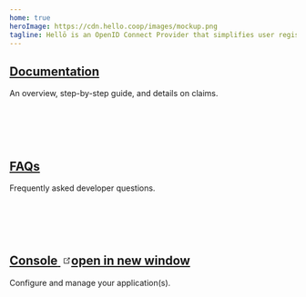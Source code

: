 ```yaml
---
home: true
heroImage: https://cdn.hello.coop/images/mockup.png
tagline: Hellō is an OpenID Connect Provider that simplifies user registration and login, allowing you to provide all the choices your user's may want in hours instead of days or weeks.
---
```


<div class="features">
  <div class="feature">
    <h2><a href="/documentation/index.html">Documentation</a></h2>
    <p>An overview, step-by-step guide, and details on claims.</p>
  </div>

  <div class="feature">
    <h2><a href="/faqs/index.html">FAQs</a></h2>
    <p>Frequently asked developer questions.</p>
  </div>

  <div class="feature">
    <h2>
      <a href="https://console.hello.dev">
        <span>Console</span>
        <span><svg class="external-link-icon" style="margin-left: 4px; margin-top: 2px;" xmlns="http://www.w3.org/2000/svg" aria-hidden="true" focusable="false" x="0px" y="0px" viewBox="0 0 100 100" width="15" height="15"><path fill="#303030" d="M18.8,85.1h56l0,0c2.2,0,4-1.8,4-4v-32h-8v28h-48v-48h28v-8h-32l0,0c-2.2,0-4,1.8-4,4v56C14.8,83.3,16.6,85.1,18.8,85.1z"></path><polygon fill="#303030" points="45.7,48.7 51.3,54.3 77.2,28.5 77.2,37.2 85.2,37.2 85.2,14.9 62.8,14.9 62.8,22.9 71.5,22.9"></polygon></svg><span class="external-link-icon-sr-only">open in new window</span></span>
      </a>
    </h2>
    <p>Configure and manage your application(s).</p>
  </div>
</div>

<div style="position: fixed; width: 100%; left: 0; bottom: 0;" v-pre>
  <wc-footer/>
</div>

<style>
  .features{
    padding-bottom: 8rem !important;
  }

  .feature{
    padding-bottom: 4rem;
  }

  .feature a:hover{
    border-bottom: 2px solid #303030;
  }

  #links, #copyright, #social-links{
    display: flex;
  }

  #copyright{
    margin-top: 0.48rem;
  }

  #links, #social-links{
    gap: 0rem 1rem;
  }

  #social-links{
    justify-content: end;
  }
</style>